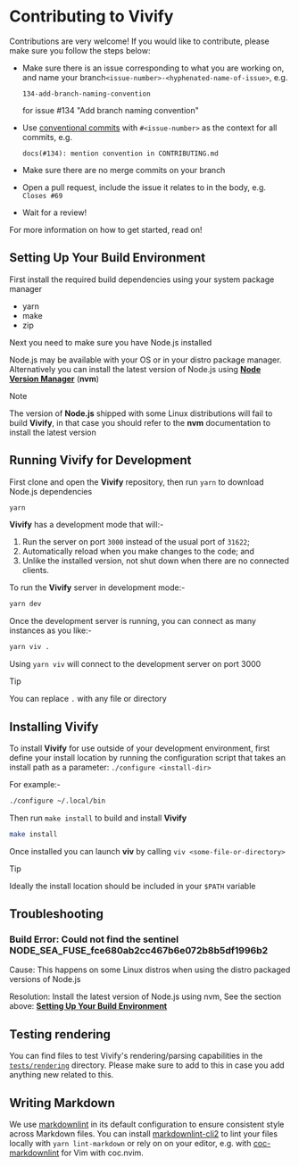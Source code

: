 # Contributing to Vivify

Contributions are very welcome! If you would like to contribute, please make
sure you follow the steps below:

- Make sure there is an issue corresponding to what you are working on, and name
  your branch`<issue-number>-<hyphenated-name-of-issue>`, e.g.

  ```plain
  134-add-branch-naming-convention
  ```

  for issue #134 "Add branch naming convention"
- Use [conventional commits](https://www.conventionalcommits.org/en/v1.0.0/)
  with `#<issue-number>` as the context for all commits, e.g.

  ```plain
  docs(#134): mention convention in CONTRIBUTING.md
  ```

- Make sure there are no merge commits on your branch
- Open a pull request, include the issue it relates to in the body, e.g. `Closes
  #69`
- Wait for a review!

For more information on how to get started, read on!

## Setting Up Your Build Environment

First install the required build dependencies using your system package manager

- yarn
- make
- zip

Next you need to make sure you have Node.js installed

Node.js may be available with your OS or in your distro package manager.
Alternatively you can install the latest version of Node.js using **[Node
Version Manager](https://github.com/nvm-sh/nvm)** (**nvm**)

> [!NOTE]
> The version of **Node.js** shipped with some Linux distributions will fail to
> build **Vivify**, in that case you should refer to the **nvm** documentation
> to install the latest version

## Running Vivify for Development

First clone and open the **Vivify** repository, then run `yarn` to download
Node.js dependencies

```sh
yarn
```

**Vivify** has a development mode that will:-

1. Run the server on port `3000` instead of the usual port of `31622`;
2. Automatically reload when you make changes to the code; and
3. Unlike the installed version, not shut down when there are no connected
   clients.

To run the **Vivify** server in development mode:-

```sh
yarn dev
```

Once the development server is running, you can connect as many instances as you
like:-

```sh
yarn viv .
```

 Using `yarn viv` will connect to the development server on port 3000  

> [!TIP]
> You can replace `.` with any file or directory

## Installing Vivify

To install **Vivify** for use outside of your development environment, first
define your install location by running the configuration script that takes an
install path as a parameter: `./configure <install-dir>`

For example:-

```sh
./configure ~/.local/bin
```

Then run `make install` to build and install **Vivify**

```sh
make install
```

Once installed you can launch **viv** by calling `viv <some-file-or-directory>`

> [!TIP]  
> Ideally the install location should be included in your `$PATH` variable

## Troubleshooting

### Build Error: Could not find the sentinel NODE_SEA_FUSE_fce680ab2cc467b6e072b8b5df1996b2

Cause: This happens on some Linux distros when using the distro packaged
versions of Node.js

Resolution: Install the latest version of Node.js using nvm, See the section
above:
[**Setting Up Your Build Environment**](#setting-up-your-build-environment)

## Testing rendering

You can find files to test Vivify's rendering/parsing capabilities in the
[`tests/rendering`](tests/rendering) directory. Please make sure to add to this
in case you add anything new related to this.

## Writing Markdown

We use
[markdownlint](https://github.com/DavidAnson/markdownlint?tab=readme-ov-file) in
its default configuration to ensure consistent style across Markdown files. You
can install [markdownlint-cli2](https://github.com/DavidAnson/markdownlint-cli2)
to lint your files locally with `yarn lint-markdown` or rely on on your editor,
e.g. with [coc-markdownlint](https://github.com/fannheyward/coc-markdownlint)
for Vim with coc.nvim.
